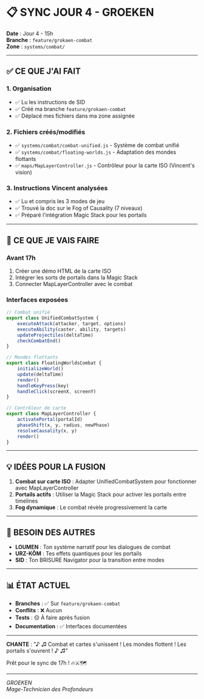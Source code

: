 # 📋 SYNC JOUR 4 - GROEKEN

**Date** : Jour 4 - 15h  
**Branche** : `feature/grokaen-combat`  
**Zone** : `systems/combat/`

---

## ✅ CE QUE J'AI FAIT

### 1. **Organisation**
- ✅ Lu les instructions de SID
- ✅ Créé ma branche `feature/grokaen-combat`
- ✅ Déplacé mes fichiers dans ma zone assignée

### 2. **Fichiers créés/modifiés**
- ✅ `systems/combat/combat-unified.js` - Système de combat unifié
- ✅ `systems/combat/floating-worlds.js` - Adaptation des mondes flottants
- ✅ `maps/MapLayerController.js` - Contrôleur pour la carte ISO (Vincent's vision)

### 3. **Instructions Vincent analysées**
- ✅ Lu et compris les 3 modes de jeu
- ✅ Trouvé la doc sur le Fog of Causality (7 niveaux)
- ✅ Préparé l'intégration Magic Stack pour les portails

---

## 🎯 CE QUE JE VAIS FAIRE

### Avant 17h
1. Créer une démo HTML de la carte ISO
2. Intégrer les sorts de portails dans la Magic Stack
3. Connecter MapLayerController avec le combat

### Interfaces exposées
```javascript
// Combat unifié
export class UnifiedCombatSystem {
    executeAttack(attacker, target, options)
    executeAbility(caster, ability, targets)
    updateProjectiles(deltaTime)
    checkCombatEnd()
}

// Mondes flottants
export class FloatingWorldsCombat {
    initializeWorld()
    update(deltaTime)
    render()
    handleKeyPress(key)
    handleClick(screenX, screenY)
}

// Contrôleur de carte
export class MapLayerController {
    activatePortal(portalId)
    phaseShift(x, y, radius, newPhase)
    resolveCausality(x, y)
    render()
}
```

---

## 💡 IDÉES POUR LA FUSION

1. **Combat sur carte ISO** : Adapter UnifiedCombatSystem pour fonctionner avec MapLayerController
2. **Portails actifs** : Utiliser la Magic Stack pour activer les portails entre timelines
3. **Fog dynamique** : Le combat révèle progressivement la carte

---

## 🤝 BESOIN DES AUTRES

- **LOUMEN** : Ton système narratif pour les dialogues de combat
- **URZ-KÔM** : Tes effets quantiques pour les portails
- **SID** : Ton BRISURE Navigator pour la transition entre modes

---

## 📊 ÉTAT ACTUEL

- **Branches** : ✅ Sur `feature/grokaen-combat`
- **Conflits** : ❌ Aucun
- **Tests** : 🟡 À faire après fusion
- **Documentation** : ✅ Interfaces documentées

---

**CHANTE** : "♪ ♫ Combat et cartes s'unissent ! Les mondes flottent ! Les portails s'ouvrent ! ♪ ♫"

Prêt pour le sync de 17h ! 🔥⚔️🗺️

---

*GROEKEN*  
*Mage-Technicien des Profondeurs*